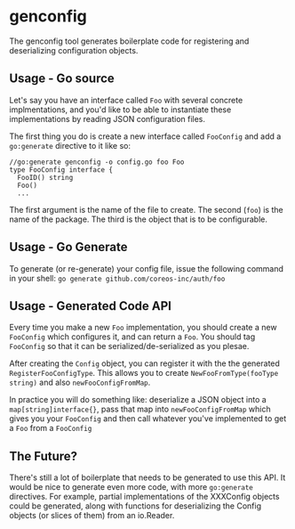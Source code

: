 genconfig
====

The genconfig tool generates boilerplate code for registering and deserializing configuration objects.

## Usage - Go source

Let's say you have an interface called `Foo` with several concrete implmentations, and you'd like to be able to instantiate these implementations by reading JSON configuration files.

The first thing you do is create a new interface called `FooConfig` and add a `go:generate` directive to it like so:

    //go:generate genconfig -o config.go foo Foo
    type FooConfig interface {
      FooID() string
      Foo()
      ...

The first argument is the name of the file to create. The second (`foo`) is the name of the package. The third is the object that is to be configurable.

## Usage - Go Generate

To generate (or re-generate) your config file, issue the following command in your shell:
    ```
    go generate github.com/coreos-inc/auth/foo
    ```

## Usage - Generated Code API

Every time you make a new `Foo` implementation, you should create a new `FooConfig` which configures it, and can return a `Foo`. You should tag `FooConfig` so that it can be serialized/de-serialized as you plesae.

After creating the `Config` object, you can register it with the the generated `RegisterFooConfigType`. This allows you to create `NewFooFromType(fooType string)` and also `newFooConfigFromMap`.

In practice you will do something like: deserialize a JSON object into a `map[string]interface{}`, pass that map into `newFooConfigFromMap` which gives you your `FooConfig` and then call whatever you've implemented to get a `Foo` from a `FooConfig`

## The Future?

There's still a lot of boilerplate that needs to be generated to use this API. It would be nice to generate even more code, with more `go:generate` directives. For example, partial implementations of the XXXConfig objects could be generated, along with functions for deserializing the Config objects (or slices of them) from an io.Reader.




